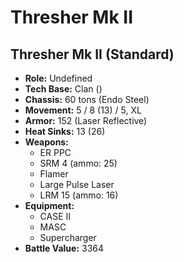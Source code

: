 # Thresher Mk II
## Thresher Mk II (Standard)
- **Role:** Undefined
- **Tech Base:** Clan ()
- **Chassis:** 60 tons (Endo Steel)
- **Movement:** 5 / 8 (13) / 5, XL
- **Armor:** 152 (Laser Reflective)
- **Heat Sinks:** 13 (26)
- **Weapons:**
  - ER PPC
  - SRM 4 (ammo: 25)
  - Flamer
  - Large Pulse Laser
  - LRM 15 (ammo: 16)
- **Equipment:**
  - CASE II
  - MASC
  - Supercharger
- **Battle Value:** 3364

